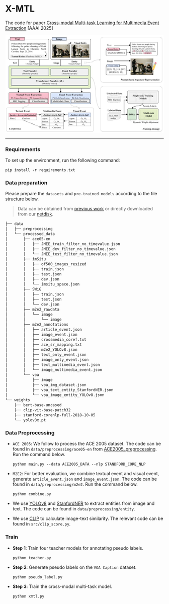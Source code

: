 # X-MTL

The code for paper [Cross-modal Multi-task Learning for Multimedia Event Extraction](https://ojs.aaai.org/index.php/AAAI/article/view/33246) [AAAI 2025]

![framework](./images/framework.jpg)

---

### Requirements

To set up the environment, run the following command:

```
pip install -r requirements.txt
```

### Data preparation

Please prepare the `datasets` and `pre-trained models` according to the file structure below. 

> Data can be obtained from [previous work](https://github.com/limanling/m2e2) or directly downloaded from our [netdisk](https://pan.quark.cn/s/1d959743dadb).

```
├── data
│   ├── preprocessing
│   └── processed_data
│       ├── ace05-en
│       │   ├── JMEE_train_filter_no_timevalue.json
│       │   ├── JMEE_dev_filter_no_timevalue.json
│       │   └── JMEE_test_filter_no_timevalue.json
│       ├── imSitu
│       │   ├── of500_images_resized
│       │   ├── train.json
│       │   ├── test.json
│       │   ├── dev.json
│       │   └── imsitu_space.json
│       ├── SWiG
│       │   ├── train.json
│       │   ├── test.json
│       │   └── dev.json
│       ├── m2e2_rawdata
│       │   └── image
│       │       └── image
│       ├── m2e2_annotations
│       │   ├── article_event.json
│       │   ├── image_event.json
│       │   ├── crossmedia_coref.txt
│       │   ├── ace_sr_mapping.txt
│       │   ├── m2e2_YOLOv8.json
│       │   ├── text_only_event.json
│       │   ├── image_only_event.json
│       │   ├── text_multimedia_event.json
│       │   └── image_multimedia_event.json
│       └── voa
│           ├── image
│           ├── voa_img_dataset.json
│           ├── voa_text_entity_StanfordNER.json
│           └── voa_image_entity_YOLOv8.json
└── weights
    ├── bert-base-uncased
    ├── clip-vit-base-patch32
    ├── stanford-corenlp-full-2018-10-05
    └── yolov8x.pt
```

### Data Preprocessing

- `ACE 2005`: We follow to process the ACE 2005 dataset. The code can be found in `data/preprocessing/ace05-en` from [ACE2005_preprocessing](https://github.com/zyz0000/ACE2005_preprocessing). Run the command below.
  
  ```
  python main.py --data ACE2005_DATA --nlp STANDFORD_CORE_NLP
  ```

- `M2E2`: For better evaluation, we combine textual event and visual event, generate `article_event.json` and `image_event.json`. The code can be found in `data/preprocessing/m2e2`. Run the command below.
  
  ```
  python combine.py
  ```

- We use [YOLOv8](https://github.com/ultralytics/ultralytics/blob/main/docs/en/models/yolov8.md) and [StanfordNER](https://github.com/stanfordnlp/stanza) to extract entities from image and text. The code can be found in `data/preprocessing/entity`.

- We use [CLIP](https://huggingface.co/openai/clip-vit-base-patch32) to calculate image-text similarity. The relevant code can be found in `src/clip_score.py`.

### Train

- **Step 1**: Train four teacher models for annotating pseudo labels.
  
  ```
  python teacher.py
  ```

- **Step 2**: Generate pseudo labels on the `VOA Caption` dataset.
  
  ```
  python pseudo_label.py
  ```

- **Step 3**: Train the cross-modal multi-task model.
  
  ```
  python xmtl.py
  ```
